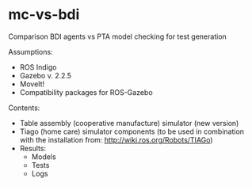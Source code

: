 # mc-vs-bdi
Comparison BDI agents vs PTA model checking for test generation

Assumptions:
- ROS Indigo
- Gazebo v. 2.2.5
- MoveIt!
- Compatibility packages for ROS-Gazebo

Contents:
- Table assembly (cooperative manufacture) simulator (new version)
- Tiago (home care) simulator components (to be used in combination with the installation from: http://wiki.ros.org/Robots/TIAGo)
- Results:
    - Models
    - Tests
    - Logs
